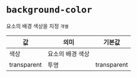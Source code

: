 # `background-color`

요소의 배경 색상을 지정 <kbd>`개별`</kbd>

| 값          | 의미             | 기본값      |
| ----------- | ---------------- | ----------- |
| 색상        | 요소의 배경 색상 |             |
| transparent | 투명             | transparent |
